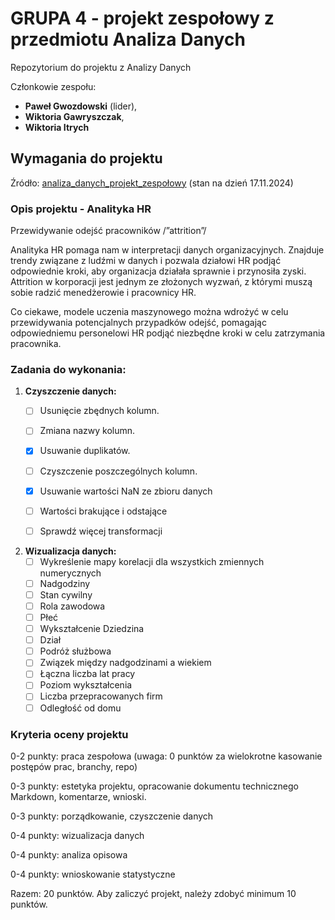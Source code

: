 # GRUPA 4 - projekt zespołowy z przedmiotu Analiza Danych

Repozytorium do projektu z Analizy Danych

Członkowie zespołu:

- **Paweł Gwozdowski** (lider),
- **Wiktoria Gawryszczak**,
- **Wiktoria Itrych**

## Wymagania do projektu

Źródło: [analiza_danych_projekt_zespołowy](https://github.com/kflisikowski/analiza_danych_projekt_zespolowy) (stan na dzień 17.11.2024)

### Opis projektu - Analityka HR

Przewidywanie odejść pracowników /”attrition”/

Analityka HR pomaga nam w interpretacji danych organizacyjnych. Znajduje trendy związane z ludźmi w danych i pozwala działowi HR podjąć odpowiednie kroki, aby organizacja działała sprawnie i przynosiła zyski. Attrition w korporacji jest jednym ze złożonych wyzwań, z którymi muszą sobie radzić menedżerowie i pracownicy HR.

Co ciekawe, modele uczenia maszynowego można wdrożyć w celu przewidywania potencjalnych przypadków odejść, pomagając odpowiedniemu personelowi HR podjąć niezbędne kroki w celu zatrzymania pracownika.

### **Zadania do wykonania:**

1. **Czyszczenie danych:**
   - [ ] Usunięcie zbędnych kolumn.
   - [ ] Zmiana nazwy kolumn.
   - [x] Usuwanie duplikatów.
   - [ ] Czyszczenie poszczególnych kolumn.
   - [x] Usuwanie wartości NaN ze zbioru danych
   - [ ] Wartości brakujące i odstające
   - [ ] Sprawdź więcej transformacji


2. **Wizualizacja danych:**
   - [ ] Wykreślenie mapy korelacji dla wszystkich zmiennych numerycznych
   - [ ] Nadgodziny
   - [ ] Stan cywilny
   - [ ] Rola zawodowa
   - [ ] Płeć
   - [ ] Wykształcenie Dziedzina
   - [ ] Dział
   - [ ] Podróż służbowa
   - [ ] Związek między nadgodzinami a wiekiem
   - [ ] Łączna liczba lat pracy
   - [ ] Poziom wykształcenia
   - [ ] Liczba przepracowanych firm
   - [ ] Odległość od domu

### Kryteria oceny projektu

0-2 punkty: praca zespołowa (uwaga: 0 punktów za wielokrotne kasowanie postępów prac, branchy, repo)

0-3 punkty: estetyka projektu, opracowanie dokumentu technicznego Markdown, komentarze, wnioski. 

0-3 punkty: porządkowanie, czyszczenie danych

0-4 punkty: wizualizacja danych

0-4 punkty: analiza opisowa

0-4 punkty: wnioskowanie statystyczne

Razem: 20 punktów. Aby zaliczyć projekt, należy zdobyć minimum 10 punktów.
